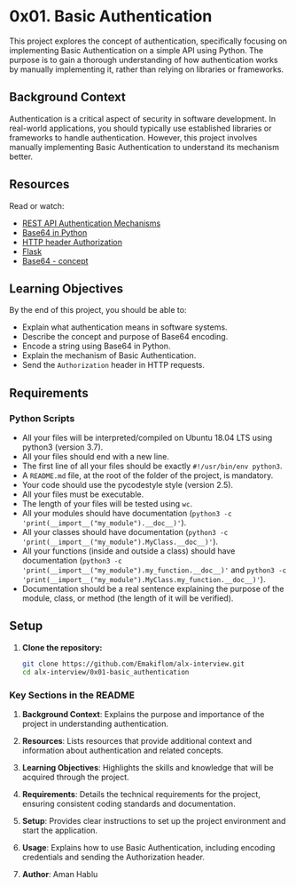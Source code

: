 # 0x01. Basic Authentication

This project explores the concept of authentication, specifically focusing on implementing Basic Authentication on a simple API using Python. The purpose is to gain a thorough understanding of how authentication works by manually implementing it, rather than relying on libraries or frameworks.

## Background Context

Authentication is a critical aspect of security in software development. In real-world applications, you should typically use established libraries or frameworks to handle authentication. However, this project involves manually implementing Basic Authentication to understand its mechanism better. 

## Resources

Read or watch:

- [REST API Authentication Mechanisms](https://www.mulesoft.com/resources/api/rest-api-authentication)
- [Base64 in Python](https://docs.python.org/3/library/base64.html)
- [HTTP header Authorization](https://developer.mozilla.org/en-US/docs/Web/HTTP/Headers/Authorization)
- [Flask](https://flask.palletsprojects.com/)
- [Base64 - concept](https://en.wikipedia.org/wiki/Base64)

## Learning Objectives

By the end of this project, you should be able to:

- Explain what authentication means in software systems.
- Describe the concept and purpose of Base64 encoding.
- Encode a string using Base64 in Python.
- Explain the mechanism of Basic Authentication.
- Send the `Authorization` header in HTTP requests.

## Requirements

### Python Scripts

- All your files will be interpreted/compiled on Ubuntu 18.04 LTS using python3 (version 3.7).
- All your files should end with a new line.
- The first line of all your files should be exactly `#!/usr/bin/env python3`.
- A `README.md` file, at the root of the folder of the project, is mandatory.
- Your code should use the pycodestyle style (version 2.5).
- All your files must be executable.
- The length of your files will be tested using `wc`.
- All your modules should have documentation (`python3 -c 'print(__import__("my_module").__doc__)'`).
- All your classes should have documentation (`python3 -c 'print(__import__("my_module").MyClass.__doc__)'`).
- All your functions (inside and outside a class) should have documentation (`python3 -c 'print(__import__("my_module").my_function.__doc__)'` and `python3 -c 'print(__import__("my_module").MyClass.my_function.__doc__)'`).
- Documentation should be a real sentence explaining the purpose of the module, class, or method (the length of it will be verified).

## Setup

1. **Clone the repository:**

   ```bash
   git clone https://github.com/Emakiflom/alx-interview.git
   cd alx-interview/0x01-basic_authentication

   ```

### Key Sections in the README

1. **Background Context**: Explains the purpose and importance of the project in understanding authentication.

2. **Resources**: Lists resources that provide additional context and information about authentication and related concepts.

3. **Learning Objectives**: Highlights the skills and knowledge that will be acquired through the project.

4. **Requirements**: Details the technical requirements for the project, ensuring consistent coding standards and documentation.

5. **Setup**: Provides clear instructions to set up the project environment and start the application.

6. **Usage**: Explains how to use Basic Authentication, including encoding credentials and sending the Authorization header.

7. **Author**: Aman Hablu
